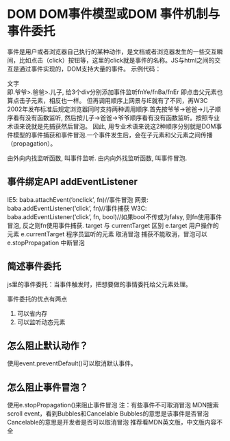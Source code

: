 # DOM DOM事件模型或DOM 事件机制与事件委托
事件是用户或者浏览器自己执行的某种动作，是文档或者浏览器发生的一些交互瞬间，比如点击（click）按钮等，这里的click就是事件的名称。JS与html之间的交互是通过事件实现的，DOM支持大量的事件。
示例代码：
<div class="爷爷">
<div class="爸爸">
<div class="儿子">文字</div>
        </div>
</div>
即.爷爷>.爸爸>.儿子, 给3个div分别添加事件监听fnYe/fnBa/fnEr
即点击父元素也算点击子元素，相反也一样。
但再调用顺序上网景与IE就有了不同，再W3C 2002年发布标准后规定浏览器同时支持两种调用顺序.首先按爷爷->爸爸->儿子顺序看有没有函数监听, 然后按儿子->爸爸->爷爷顺序看有没有函数监听。按照专业术语来说就是先捕获然后冒泡。
因此, 用专业术语来说这2种顺序分别就是DOM事件模型的事件捕获和事件冒泡.一个事件发生后，会在子元素和父元素之间传播（propagation）。

由外向内找监听函数, 叫事件监听.
由内向外找监听函数, 叫事件冒泡.

## 事件绑定API addEventListener

IE5: baba.attachEvent(‘onclick’, fn)//事件冒泡
网景: baba.addEventListener(‘click’, fn)//事件捕获
W3C: baba.addEventListener(‘click’, fn, bool)//如果bool不传或为falsy, 则fn使用事件冒泡, 反之则fn使用事件捕获.
target 与 currentTarget 区别
e.target 用户操作的元素 e.currentTarget 程序员监听的元素
取消冒泡
捕获不能取消，冒泡可以 e.stopPropagation 中断冒泡

## 简述事件委托

js里的事件委托：当事件触发时，把想要做的事情委托给父元素处理。

事件委托的优点有两点
1. 可以省内存
2. 可以监听动态元素

## 怎么阻止默认动作？

使用event.preventDefault()可以取消默认事件。
## 怎么阻止事件冒泡？

使用e.stopPropagation()来阻止事件冒泡
注：有些事件不可取消冒泡
MDN搜索scroll event，看到Bubbles和Cancelable
Bubbles的意思是该事件是否冒泡
Cancelable的意思是开发者是否可以取消冒泡
推荐看MDN英文版，中文版内容不全